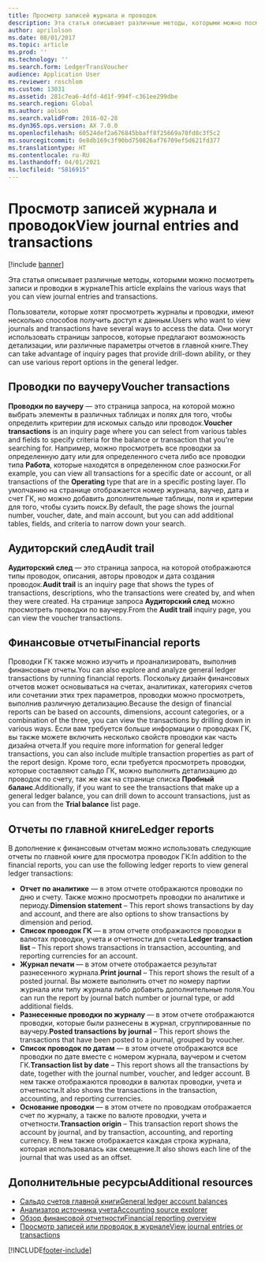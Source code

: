 ```yaml
---
title: Просмотр записей журнала и проводок
description: Эта статья описывает различные методы, которыми можно посмотреть записи и проводки в журнале
author: aprilolson
ms.date: 08/01/2017
ms.topic: article
ms.prod: ''
ms.technology: ''
ms.search.form: LedgerTransVoucher
audience: Application User
ms.reviewer: roschlom
ms.custom: 13031
ms.assetid: 281c7ea6-4dfd-4d1f-994f-c361ee299dbe
ms.search.region: Global
ms.author: aolson
ms.search.validFrom: 2016-02-28
ms.dyn365.ops.version: AX 7.0.0
ms.openlocfilehash: 60524def2a676845bbaff8f25669a70fd8c3f5c2
ms.sourcegitcommit: 0e8db169c3f90bd750826af76709ef5d621fd377
ms.translationtype: HT
ms.contentlocale: ru-RU
ms.lasthandoff: 04/01/2021
ms.locfileid: "5816915"
---
```

# <a name="view-journal-entries-and-transactions"></a><span data-ttu-id="36945-103">Просмотр записей журнала и проводок</span><span class="sxs-lookup"><span data-stu-id="36945-103">View journal entries and transactions</span></span>

[!include [banner](../includes/banner.md)]

<span data-ttu-id="36945-104">Эта статья описывает различные методы, которыми можно посмотреть записи и проводки в журнале</span><span class="sxs-lookup"><span data-stu-id="36945-104">This article explains the various ways that you can view journal entries and transactions.</span></span> 

<span data-ttu-id="36945-105">Пользователи, которые хотят просмотреть журналы и проводки, имеют несколько способов получить доступ к данным.</span><span class="sxs-lookup"><span data-stu-id="36945-105">Users who want to view journals and transactions have several ways to access the data.</span></span> <span data-ttu-id="36945-106">Они могут использовать страницы запросов, которые предлагают возможность детализации, или различные параметры отчетов в главной книге.</span><span class="sxs-lookup"><span data-stu-id="36945-106">They can take advantage of inquiry pages that provide drill-down ability, or they can use various report options in the general ledger.</span></span>

## <a name="voucher-transactions"></a><span data-ttu-id="36945-107">Проводки по ваучеру</span><span class="sxs-lookup"><span data-stu-id="36945-107">Voucher transactions</span></span>
<span data-ttu-id="36945-108">**Проводки по ваучеру** — это страница запроса, на которой можно выбрать элементы в различных таблицах и полях для того, чтобы определить критерии для искомых сальдо или проводок.</span><span class="sxs-lookup"><span data-stu-id="36945-108">**Voucher transactions** is an inquiry page where you can select from various tables and fields to specify criteria for the balance or transaction that you're searching for.</span></span> <span data-ttu-id="36945-109">Например, можно просмотреть все проводки за определенную дату или для определенного счета либо все проводки типа **Работа**, которые находятся в определенном слое разноски.</span><span class="sxs-lookup"><span data-stu-id="36945-109">For example, you can view all transactions for a specific date or account, or all transactions of the **Operating** type that are in a specific posting layer.</span></span> <span data-ttu-id="36945-110">По умолчанию на странице отображается номер журнала, ваучер, дата и счет ГК, но можно добавить дополнительные таблицы, поля и критерии для того, чтобы сузить поиск.</span><span class="sxs-lookup"><span data-stu-id="36945-110">By default, the page shows the journal number, voucher, date, and main account, but you can add additional tables, fields, and criteria to narrow down your search.</span></span>

## <a name="audit-trail"></a><span data-ttu-id="36945-111">Аудиторский след</span><span class="sxs-lookup"><span data-stu-id="36945-111">Audit trail</span></span>
<span data-ttu-id="36945-112">**Аудиторский след** — это страница запроса, на которой отображаются типы проводок, описания, авторы проводок и дата создания проводок.</span><span class="sxs-lookup"><span data-stu-id="36945-112">**Audit trail** is an inquiry page that shows the types of transactions, descriptions, who the transactions were created by, and when they were created.</span></span> <span data-ttu-id="36945-113">На странице запроса **Аудиторский след** можно просмотреть проводки по ваучеру.</span><span class="sxs-lookup"><span data-stu-id="36945-113">From the **Audit trail** inquiry page, you can view the voucher transactions.</span></span>

## <a name="financial-reports"></a><span data-ttu-id="36945-114">Финансовые отчеты</span><span class="sxs-lookup"><span data-stu-id="36945-114">Financial reports</span></span>
<span data-ttu-id="36945-115">Проводки ГК также можно изучить и проанализировать, выполнив финансовые отчеты.</span><span class="sxs-lookup"><span data-stu-id="36945-115">You can also explore and analyze general ledger transactions by running financial reports.</span></span> <span data-ttu-id="36945-116">Поскольку дизайн финансовых отчетов может основываться на счетах, аналитиках, категориях счетов или сочетании этих трех параметров, проводки можно просмотреть, выполнив различную детализацию.</span><span class="sxs-lookup"><span data-stu-id="36945-116">Because the design of financial reports can be based on accounts, dimensions, account categories, or a combination of the three, you can view the transactions by drilling down in various ways.</span></span> <span data-ttu-id="36945-117">Если вам требуется больше информации о проводках ГК, вы также можете включить несколько свойств проводки как часть дизайна отчета.</span><span class="sxs-lookup"><span data-stu-id="36945-117">If you require more information for general ledger transactions, you can also include multiple transaction properties as part of the report design.</span></span> <span data-ttu-id="36945-118">Кроме того, если требуется просмотреть проводки, которые составляют сальдо ГК, можно выполнить детализацию до проводок по счету, так же как на странице списка **Пробный баланс**.</span><span class="sxs-lookup"><span data-stu-id="36945-118">Additionally, if you want to see the transactions that make up a general ledger balance, you can drill down to account transactions, just as you can from the **Trial balance** list page.</span></span>

## <a name="ledger-reports"></a><span data-ttu-id="36945-119">Отчеты по главной книге</span><span class="sxs-lookup"><span data-stu-id="36945-119">Ledger reports</span></span>
<span data-ttu-id="36945-120">В дополнение к финансовым отчетам можно использовать следующие отчеты по главной книге для просмотра проводок ГК:</span><span class="sxs-lookup"><span data-stu-id="36945-120">In addition to the financial reports, you can use the following ledger reports to view general ledger transactions:</span></span>

-   <span data-ttu-id="36945-121">**Отчет по аналитике** — в этом отчете отображаются проводки по дню и счету. Также можно просмотреть проводки по аналитике и периоду.</span><span class="sxs-lookup"><span data-stu-id="36945-121">**Dimension statement** – This report shows transactions by day and account, and there are also options to show transactions by dimension and period.</span></span>
-   <span data-ttu-id="36945-122">**Список проводок ГК** — в этом отчете отображаются проводки в валютах проводки, учета и отчетности для счета.</span><span class="sxs-lookup"><span data-stu-id="36945-122">**Ledger transaction list** – This report shows transactions in transaction, accounting, and reporting currencies for an account.</span></span>
-   <span data-ttu-id="36945-123">**Журнал печати** — в этом отчете отображается результат разнесенного журнала.</span><span class="sxs-lookup"><span data-stu-id="36945-123">**Print journal** – This report shows the result of a posted journal.</span></span> <span data-ttu-id="36945-124">Вы можете выполнить отчет по номеру партии журнала или типу журнала либо добавить дополнительные поля.</span><span class="sxs-lookup"><span data-stu-id="36945-124">You can run the report by journal batch number or journal type, or add additional fields.</span></span>
-   <span data-ttu-id="36945-125">**Разнесенные проводки по журналу** — в этом отчете отображаются проводки, которые были разнесены в журнал, сгруппированные по ваучеру.</span><span class="sxs-lookup"><span data-stu-id="36945-125">**Posted transactions by journal** – This report shows the transactions that have been posted to a journal, grouped by voucher.</span></span>
-   <span data-ttu-id="36945-126">**Список проводок по датам** — в этом отчете отображаются все проводки по дате вместе с номером журнала, ваучером и счетом ГК.</span><span class="sxs-lookup"><span data-stu-id="36945-126">**Transaction list by date** – This report shows all the transactions by date, together with the journal number, voucher, and ledger account.</span></span> <span data-ttu-id="36945-127">В нем также отображаются проводки в валютах проводки, учета и отчетности.</span><span class="sxs-lookup"><span data-stu-id="36945-127">It also shows the transactions in the transaction, accounting, and reporting currencies.</span></span>
-   <span data-ttu-id="36945-128">**Основание проводки** — в этом отчете по проводкам отображается счет по журналу, а также по валюте проводки, учета и отчетности.</span><span class="sxs-lookup"><span data-stu-id="36945-128">**Transaction origin** – This transaction report shows the account by journal, and by transaction, accounting, and reporting currency.</span></span> <span data-ttu-id="36945-129">В нем также отображается каждая строка журнала, которая использовалась как смещение.</span><span class="sxs-lookup"><span data-stu-id="36945-129">It also shows each line of the journal that was used as an offset.</span></span>


## <a name="additional-resources"></a><span data-ttu-id="36945-130">Дополнительные ресурсы</span><span class="sxs-lookup"><span data-stu-id="36945-130">Additional resources</span></span>
- [<span data-ttu-id="36945-131">Сальдо счетов главной книги</span><span class="sxs-lookup"><span data-stu-id="36945-131">General ledger account balances</span></span>](general-ledger-account-balances.md) 
- [<span data-ttu-id="36945-132">Анализатор источника учета</span><span class="sxs-lookup"><span data-stu-id="36945-132">Accounting source explorer</span></span>](../accounts-payable/accounting-source-explorer.md)
- [<span data-ttu-id="36945-133">Обзор финансовой отчетности</span><span class="sxs-lookup"><span data-stu-id="36945-133">Financial reporting overview</span></span>](financial-reporting-getting-started.md)
- [<span data-ttu-id="36945-134">Просмотр записей или проводок в журнале</span><span class="sxs-lookup"><span data-stu-id="36945-134">View journal entries or transactions</span></span>](tasks/view-journal-entries-or-transactions.md)





[!INCLUDE[footer-include](../../includes/footer-banner.md)]